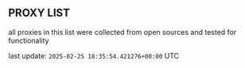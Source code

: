 ## PROXY LIST

all proxies in this list were collected from open sources and tested for functionality

last update: `2025-02-25 18:35:54.421276+00:00` UTC